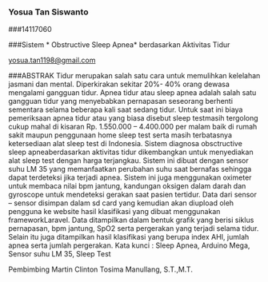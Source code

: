 ### Yosua Tan Siswanto
###14117060

###Sistem * Obstructive Sleep Apnea* berdasarkan Aktivitas Tidur

yosua.tan1198@gmail.com

###ABSTRAK
Tidur merupakan salah satu cara untuk memulihkan kelelahan jasmani dan mental. Diperkirakan sekitar 20%- 40% orang dewasa mengalami gangguan tidur. Apnea tidur atau sleep apnea adalah salah satu gangguan tidur yang menyebabkan pernapasan seseorang berhenti sementara selama beberapa kali saat sedang tidur. Untuk saat ini biaya pemeriksaan apnea tidur atau yang biasa disebut sleep testmasih tergolong cukup mahal di kisaran Rp. 1.550.000 – 4.400.000 per malam baik di rumah sakit maupun penggunaan home sleep test serta masih terbatasnya ketersediaan alat sleep test di Indonesia. Sistem diagnosa obsctructive sleep apneaberdasarkan aktivitas tidur dikembangkan untuk menyediakan alat sleep test dengan harga terjangkau. Sistem ini dibuat dengan sensor suhu LM 35 yang memanfaatkan 
perubahan suhu saat bernafas sehingga dapat terdeteksi jika terjadi apnea. Sistem ini juga menggunakan oximeter untuk membaca nilai bpm jantung, kandungan oksigen dalam darah dan gyroscope untuk mendeteksi gerakan saat pasien tertidur. Data dari sensor – sensor disimpan dalam sd card yang kemudian akan diupload oleh pengguna ke website hasil klasifikasi yang dibuat menggunakan frameworkLaravel. Data ditampilkan dalam bentuk grafik yang berisi siklus pernapasan, bpm jantung, SpO2 serta pergerakan yang terjadi selama tidur. Selain itu juga ditampilkan hasil klasifikasi yang berupa index AHI, jumlah apnea serta jumlah pergerakan.
Kata kunci : Sleep Apnea, Arduino Mega, Sensor suhu LM 35, Sleep Test

Pembimbing
Martin Clinton Tosima Manullang, S.T.,M.T.
